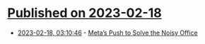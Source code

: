# [Published on 2023-02-18](index.md)

* [2023-02-18, 03:10:46](https://news.ycombinator.com/item?id=34843483) - [Meta’s Push to Solve the Noisy Office](https://www.wsj.com/articles/inside-metas-push-to-solve-the-noisy-office-ba43042)

